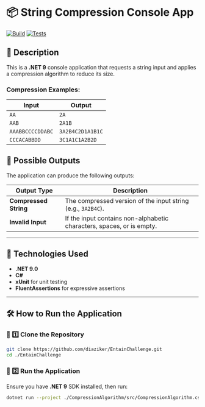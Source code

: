 # 📦 String Compression Console App

[![Build](https://github.com/diaziker/EntainChallenge/actions/workflows/compression_build.yml/badge.svg)](https://github.com/diaziker/EntainChallenge/actions/workflows/compression_build.yml)
[![Tests](https://github.com/diaziker/EntainChallenge/actions/workflows/compression_tests.yml/badge.svg?branch=master)](https://github.com/diaziker/EntainChallenge/actions/workflows/compression_tests.yml)
## 📝 Description
This is a **.NET 9** console application that requests a string input and applies a compression algorithm to reduce its size.

### **Compression Examples:**
| Input   | Output   |
|---------|---------|
| `AA`    | `2A`    |
| `AAB`   | `2A1B`  |
| `AAABBCCCCDDABC` | `3A2B4C2D1A1B1C` |
| `CCCACABBDD` | `3C1A1C1A2B2D` |

## 🔎 **Possible Outputs**
The application can produce the following outputs:

| Output Type       | Description                                   |
|-------------------|-----------------------------------------------|
| **Compressed String** | The compressed version of the input string (e.g., `3A2B4C`). |
| **Invalid Input**     | If the input contains non-alphabetic characters, spaces, or is empty. |
---

## 🚀 **Technologies Used**
- **.NET 9.0**
- **C#**
- **xUnit** for unit testing
- **FluentAssertions** for expressive assertions

---

## 🛠️ **How to Run the Application**
### 🔹 1️⃣ Clone the Repository
```sh
git clone https://github.com/diaziker/EntainChallenge.git
cd ./EntainChallenge
```

### 🔹 2️⃣ Run the Application
Ensure you have **.NET 9** SDK installed, then run:

```sh
dotnet run --project ./CompressionAlgorithm/src/CompressionAlgorithm.csproj
```
